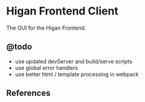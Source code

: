 # Higan Frontend Client

The GUI for the Higan Frontend.

## @todo

* use updated devServer and build/serve scripts
* use global error handlers
* use better html / template processing in webpack

## References
